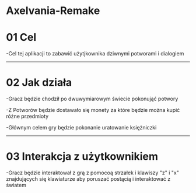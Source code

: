 # Axelvania-Remake

# 01 Cel

-Cel tej aplikacji to zabawić użytjkownika dziwnymi potworami i dialogiem

--------------------------------------------------------------------------------------------------------------------------------
# 02 Jak działa

-Gracz będzie chodził po dwuwymiarowym świecie pokonująć potwory

-Z Potworów będzie dostawało się monety za które będzie można kupić różne przedmioty

-Głównym celem gry będzie pokonanie uratowanie księżniczki


--------------------------------------------------------------------------------------------------------------------------------
# 03 Interakcja z użytkownikiem

-Gracz będzie interaktował z grą z pomocoą strzałek i klawiszy "z" i "x" znajdujących się klawiaturze aby poruszać postącią i 
interaktować z światem
